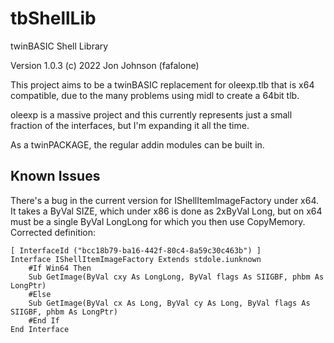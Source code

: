 # tbShellLib
twinBASIC Shell Library

Version 1.0.3
(c) 2022 Jon Johnson (fafalone)

This project aims to be a twinBASIC replacement for oleexp.tlb that is x64 compatible, due to the many problems using midl to create a 64bit tlb.

oleexp is a massive project and this currently represents just a small fraction of the interfaces, but I'm expanding it all the time.

As a twinPACKAGE, the regular addin modules can be built in.


## Known Issues 

There's a bug in the current version for IShellItemImageFactory under x64. It takes a ByVal SIZE, which under x86 is done as 2xByVal Long, but on x64 must be a single ByVal LongLong for which you then use CopyMemory.
Corrected definition:

```
[ InterfaceId ("bcc18b79-ba16-442f-80c4-8a59c30c463b") ]
Interface IShellItemImageFactory Extends stdole.iunknown
    #If Win64 Then
    Sub GetImage(ByVal cxy As LongLong, ByVal flags As SIIGBF, phbm As LongPtr)
    #Else
    Sub GetImage(ByVal cx As Long, ByVal cy As Long, ByVal flags As SIIGBF, phbm As LongPtr)
    #End If
End Interface
```
